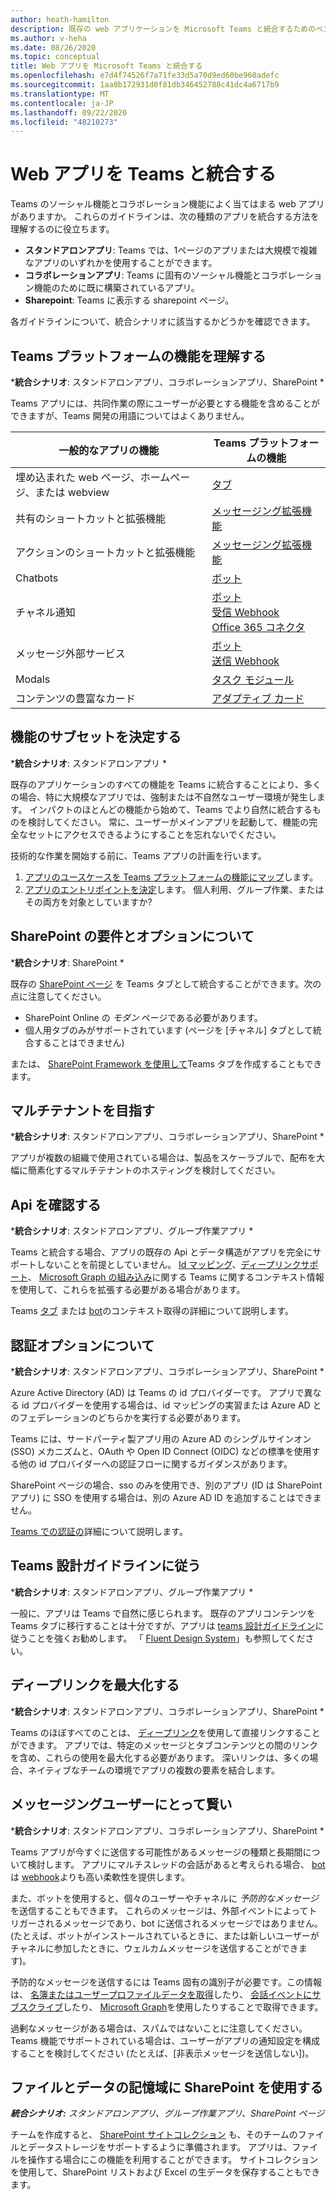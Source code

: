 ```yaml
---
author: heath-hamilton
description: 既存の web アプリケーションを Microsoft Teams と統合するためのベストプラクティス
ms.author: v-heha
ms.date: 08/26/2020
ms.topic: conceptual
title: Web アプリを Microsoft Teams と統合する
ms.openlocfilehash: e7d4f74526f7a71fe33d5a70d9ed60be960adefc
ms.sourcegitcommit: 1aa0b172931d0f81db346452788c41dc4a6717b9
ms.translationtype: MT
ms.contentlocale: ja-JP
ms.lasthandoff: 09/22/2020
ms.locfileid: "48210273"
---
```

# <a name="integrate-web-apps-with-teams"></a>Web アプリを Teams と統合する

Teams のソーシャル機能とコラボレーション機能によく当てはまる web アプリがありますか。 これらのガイドラインは、次の種類のアプリを統合する方法を理解するのに役立ちます。

* **スタンドアロンアプリ**: Teams では、1ページのアプリまたは大規模で複雑なアプリのいずれかを使用することができます。
* **コラボレーションアプリ**: Teams に固有のソーシャル機能とコラボレーション機能のために既に構築されているアプリ。
* **Sharepoint**: Teams に表示する sharepoint ページ。

各ガイドラインについて、統合シナリオに該当するかどうかを確認できます。

## <a name="get-to-know-teams-platform-capabilities"></a>Teams プラットフォームの機能を理解する

***統合シナリオ**: スタンドアロンアプリ、コラボレーションアプリ、SharePoint *

Teams アプリには、共同作業の際にユーザーが必要とする機能を含めることができますが、Teams 開発の用語についてはよくありません。

|一般的なアプリの機能   |Teams プラットフォームの機能   |
|----------|-----------|
|埋め込まれた web ページ、ホームページ、または webview  |[タブ](../tabs/what-are-tabs.md)  |
|共有のショートカットと拡張機能  |[メッセージング拡張機能](../messaging-extensions/what-are-messaging-extensions.md)  |
|アクションのショートカットと拡張機能  |[メッセージング拡張機能](../messaging-extensions/what-are-messaging-extensions.md)  |
|Chatbots  |[ボット](../bots/what-are-bots.md) |
|チャネル通知  |[ボット](../bots/what-are-bots.md)<br/>[受信 Webhook](../webhooks-and-connectors/what-are-webhooks-and-connectors.md)<br/>[Office 365 コネクタ](../webhooks-and-connectors/what-are-webhooks-and-connectors.md)  |
|メッセージ外部サービス  |[ボット](../bots/what-are-bots.md)<br/>[送信 Webhook](../webhooks-and-connectors/what-are-webhooks-and-connectors.md)  |
|Modals  |[タスク モジュール](../task-modules-and-cards/what-are-task-modules.md)  |
|コンテンツの豊富なカード  |[アダプティブ カード](../task-modules-and-cards/what-are-cards.md)  |

## <a name="determine-a-subset-of-functionality"></a>機能のサブセットを決定する

***統合シナリオ**: スタンドアロンアプリ *

既存のアプリケーションのすべての機能を Teams に統合することにより、多くの場合、特に大規模なアプリでは、強制または不自然なユーザー環境が発生します。 インパクトのほとんどの機能から始めて、Teams でより自然に統合するものを検討してください。 常に、ユーザーがメインアプリを起動して、機能の完全なセットにアクセスできるようにすることを忘れないでください。

技術的な作業を開始する前に、Teams アプリの計画を行います。

1. [アプリのユースケースを Teams プラットフォームの機能にマップ](../concepts/design/map-use-cases.md)します。
1. [アプリのエントリポイントを決定](../concepts/extensibility-points.md)します。 個人利用、グループ作業、またはその両方を対象としていますか?

## <a name="understand-sharepoint-requirements-and-options"></a>SharePoint の要件とオプションについて

***統合シナリオ**: SharePoint *

既存の [SharePoint ページ](https://docs.microsoft.com/MicrosoftTeams/teams-standalone-static-tabs-using-spo-sites) を Teams タブとして統合することができます。次の点に注意してください。

* SharePoint Online の *モダン* ページである必要があります。
* 個人用タブのみがサポートされています (ページを [チャネル] タブとして統合することはできません)

または、 [SharePoint Framework を使用して](https://docs.microsoft.com/sharepoint/dev/spfx/integrate-with-teams-introduction)Teams タブを作成することもできます。

## <a name="aim-towards-multi-tenancy"></a>マルチテナントを目指す

***統合シナリオ**: スタンドアロンアプリ、コラボレーションアプリ、SharePoint *

アプリが複数の組織で使用されている場合は、製品をスケーラブルで、配布を大幅に簡素化するマルチテナントのホスティングを検討してください。

## <a name="review-your-apis"></a>Api を確認する

***統合シナリオ**: スタンドアロンアプリ、グループ作業アプリ *

Teams と統合する場合、アプリの既存の Api とデータ構造がアプリを完全にサポートしないことを前提としていません。 [Id マッピング](../concepts/authentication/configure-identity-provider.md)、[ディープリンクサポート](../concepts/build-and-test/deep-links.md)、 [Microsoft Graph の組み込み](https://docs.microsoft.com/graph/teams-concept-overview)に関する Teams に関するコンテキスト情報を使用して、これらを拡張する必要がある場合があります。

Teams [タブ](../tabs/how-to/access-teams-context.md) または [bot](../bots/how-to/get-teams-context.md)のコンテキスト取得の詳細について説明します。

## <a name="understand-authentication-options"></a>認証オプションについて

***統合シナリオ**: スタンドアロンアプリ、コラボレーションアプリ、SharePoint *

Azure Active Directory (AD) は Teams の id プロバイダーです。 アプリで異なる id プロバイダーを使用する場合は、id マッピングの実習または Azure AD とのフェデレーションのどちらかを実行する必要があります。

Teams には、サードパーティ製アプリ用の Azure AD のシングルサインオン (SSO) メカニズムと、OAuth や Open ID Connect (OIDC) などの標準を使用する他の id プロバイダーへの認証フローに関するガイダンスがあります。

SharePoint ページの場合、sso のみを使用でき、別のアプリ (ID は SharePoint アプリ) に SSO を使用する場合は、別の Azure AD ID を追加することはできません。

[Teams での認証の](../concepts/authentication/authentication.md)詳細について説明します。

## <a name="follow-teams-design-guidelines"></a>Teams 設計ガイドラインに従う

***統合シナリオ**: スタンドアロンアプリ、グループ作業アプリ *

一般に、アプリは Teams で自然に感じられます。 既存のアプリコンテンツを Teams タブに移行することは十分ですが、アプリは [teams 設計ガイドライン](../concepts/design/understand-use-cases.md)に従うことを強くお勧めします。 「 [Fluent Design System](https://fluentsite.z22.web.core.windows.net/)」も参照してください。

## <a name="maximize-deep-linking"></a>ディープリンクを最大化する

***統合シナリオ**: スタンドアロンアプリ、コラボレーションアプリ、SharePoint *

Teams のほぼすべてのことは、 [ディープリンク](../concepts/build-and-test/deep-links.md)を使用して直接リンクすることができます。 アプリでは、特定のメッセージとタブコンテンツとの間のリンクを含め、これらの使用を最大化する必要があります。 深いリンクは、多くの場合、ネイティブなチームの環境でアプリの複数の要素を結合します。

## <a name="be-smart-when-messaging-users"></a>メッセージングユーザーにとって賢い

***統合シナリオ**: スタンドアロンアプリ、コラボレーションアプリ、SharePoint *

Teams アプリが今すぐに送信する可能性があるメッセージの種類と長期間について検討します。 アプリにマルチスレッドの会話があると考えられる場合、 [bot](../bots/what-are-bots.md) は [webhook](../webhooks-and-connectors/what-are-webhooks-and-connectors.md)よりも高い柔軟性を提供します。

また、ボットを使用すると、個々のユーザーやチャネルに *予防的なメッセージ* を送信することもできます。 これらのメッセージは、外部イベントによってトリガーされるメッセージであり、bot に送信されるメッセージではありません。 (たとえば、ボットがインストールされているときに、または新しいユーザーがチャネルに参加したときに、ウェルカムメッセージを送信することができます)。 

予防的なメッセージを送信するには Teams 固有の識別子が必要です。この情報は、 [名簿またはユーザープロファイルデータを取得](../bots/how-to/get-teams-context.md#fetching-the-roster-or-user-profile)したり、 [会話イベントにサブスクライブ](../bots/how-to/conversations/subscribe-to-conversation-events.md)したり、 [Microsoft Graph](https://docs.microsoft.com/graph/teams-proactive-messaging)を使用したりすることで取得できます。

過剰なメッセージがある場合は、スパムではないことに注意してください。 Teams 機能でサポートされている場合は、ユーザーがアプリの通知設定を構成することを検討してください (たとえば、[非表示メッセージを送信しない])。

## <a name="use-sharepoint-for-file-and-data-storage"></a>ファイルとデータの記憶域に SharePoint を使用する

***統合シナリオ:** スタンドアロンアプリ、グループ作業アプリ、SharePoint ページ*

チームを作成すると、 [SharePoint サイトコレクション](https://docs.microsoft.com/microsoftteams/sharepoint-onedrive-interact) も、そのチームのファイルとデータストレージをサポートするように準備されます。 アプリは、ファイルを操作する場合にこの機能を利用することができます。 サイトコレクションを使用して、SharePoint リストおよび Excel の生データを保存することもできます。
